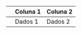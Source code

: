 <!DOCTYPE html>
<html>
<head>
  <title>Tabela com Numeração Automática</title>
  <script>
    window.addEventListener('DOMContentLoaded', function() {
      var table = document.getElementById('myTable');
      var tableRows = table.getElementsByTagName('tr');

      for (var i = 0; i < tableRows.length; i++) {
        var tableHeaderCell = document.createElement('th');
        tableHeaderCell.textContent = 'Página ' + (i + 1);
        tableRows[i].insertBefore(tableHeaderCell, tableRows[i].firstChild);
      }
    });
  </script>
</head>
<body>
  <table id="myTable">
    <thead>
      <tr>
        <th></th>
        <th>Coluna 1</th>
        <th>Coluna 2</th>
        <!-- Adicione mais colunas aqui, se necessário -->
      </tr>
    </thead>
    <tbody>
      <!-- Adicione as linhas da tabela aqui -->
      <tr>
        <td></td>
        <td>Dados 1</td>
        <td>Dados 2</td>
        <!-- Adicione mais células aqui, se necessário -->
      </tr>
    </tbody>
  </table>
</body>
</html>
